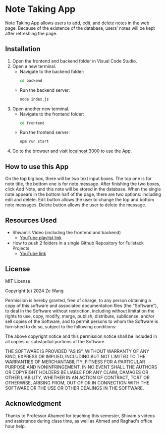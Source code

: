 # Note Taking App

Note Taking App allows users to add, edit, and delete notes in the web page. Because of the existence of the database, users’ notes will be kept after refreshing the page.

## Installation

1. Open the frontend and backend folder in Visual Code Studio.
2. Open a new terminal.
   - Navigate to the backend folder:
     ```bash
     cd backend
     ```
   - Run the backend server:
     ```bash
     node index.js
     ```
3. Open another new terminal.
   - Navigate to the frontend folder:
     ```bash
     cd frontend
     ```
   - Run the frontend server:
     ```bash
     npm run start
     ```
4. Go to the browser and visit [localhost:3000](http://localhost:3000) to use the App.

## How to use this App

On the top big box, there will be two text input boxes. The top one is for note title, the bottom one is for note message. After finishing the two boxes, click Add Note, and this note will be stored in the database. When the single note appears in the bottom half of the page, there are two options: including edit and delete. Edit button allows the user to change the top and bottom note messages. Delete button allows the user to delete the message.

## Resources Used

- Shivam’s Video (including the frontend and backend)
  - [YouTube playlist link](https://www.youtube.com/playlist?list=PLCKLPJHmXyU_VXHlXJNoiteyidITvZXMX)
- How to push 2 folders in a single Github Repository for Fullstack Projects
  - [YouTube link](https://www.youtube.com/watch?v=T9QTP9_an7o)

## License

MIT License

Copyright (c) 2024 Ze Wang

Permission is hereby granted, free of charge, to any person obtaining a copy
of this software and associated documentation files (the "Software"), to deal
in the Software without restriction, including without limitation the rights
to use, copy, modify, merge, publish, distribute, sublicense, and/or sell
copies of the Software, and to permit persons to whom the Software is
furnished to do so, subject to the following conditions:

The above copyright notice and this permission notice shall be included in all
copies or substantial portions of the Software.

THE SOFTWARE IS PROVIDED "AS IS", WITHOUT WARRANTY OF ANY KIND, EXPRESS OR
IMPLIED, INCLUDING BUT NOT LIMITED TO THE WARRANTIES OF MERCHANTABILITY,
FITNESS FOR A PARTICULAR PURPOSE AND NONINFRINGEMENT. IN NO EVENT SHALL THE
AUTHORS OR COPYRIGHT HOLDERS BE LIABLE FOR ANY CLAIM, DAMAGES OR OTHER
LIABILITY, WHETHER IN AN ACTION OF CONTRACT, TORT OR OTHERWISE, ARISING FROM,
OUT OF OR IN CONNECTION WITH THE SOFTWARE OR THE USE OR OTHER DEALINGS IN THE
SOFTWARE.

## Acknowledgment

Thanks to Professor Ahamed for teaching this semester, Shivam's videos and assistance during class time, as well as Ahmed and Raghad's office hour help.

